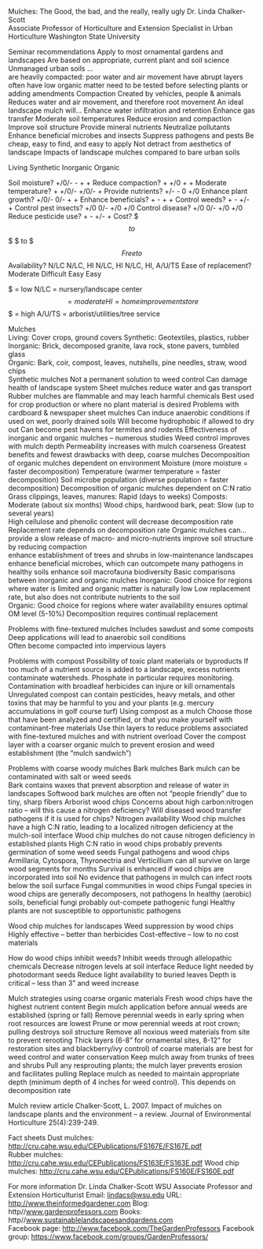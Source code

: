 

Mulches: The Good, the bad, and the really, really ugly 
Dr. Linda Chalker-Scott  
Associate Professor of Horticulture and Extension Specialist in Urban Horticulture 
Washington State University 
 
Seminar recommendations 
 Apply to most ornamental gardens and landscapes 
 Are based on appropriate, current plant and soil science 
Unmanaged urban soils ...  
 are heavily compacted:  poor water and air movement 
 have abrupt layers 
 often have low organic matter 
 need to be tested before selecting plants or adding amendments 
Compaction 
 Created by vehicles, people & animals 
 Reduces water and air movement, and therefore root movement 
An ideal landscape mulch will... 
 Enhance water infiltration and retention Enhance gas transfer 
 Moderate soil temperatures   Reduce erosion and compaction 
 Improve soil structure    Provide mineral nutrients 
 Neutralize pollutants    Enhance beneficial microbes and insects 
 Suppress pathogens and pests   Be cheap, easy to find, and easy to apply 
 Not detract from aesthetics of landscape 
Impacts of landscape mulches compared to bare urban soils 
  
Living  Synthetic  Inorganic  Organic 
 
Soil moisture?   +/0/-        -         +         + 
Reduce compaction?      +      +/0         +         + 
Moderate temperature?     +     +/0/-     +/0/-            + 
Provide nutrients?    +/-        -         0       +/0 
Enhance plant growth? +/0/-       0/-         +         + 
Enhance beneficials?    +        -         +         + 
Control weeds?      +        -       +/-         + 
Control pest insects?  +/0      0/-       +/0       +/0 
Control disease?   +/0      0/-       +/0       +/0 
Reduce pesticide use?      +        -       +/-         + 
Cost?    $         $$ to $$$  $ to $$$  Free to $$ 
Availability?   N/LC    N/LC, HI    N/LC, HI N/LC, HI, A/U/TS 
Ease of replacement? Moderate   Difficult      Easy       Easy 
 
$ = low     N/LC = nursery/landscape center 
$$  = moderate    HI = home improvement store  
$$$ = high      A/U/TS = arborist/utilities/tree service 

Mulches  
 Living:  Cover crops, ground covers 
 Synthetic:  Geotextiles, plastics, rubber 
 Inorganic:  Brick, decomposed granite, lava rock, stone pavers, tumbled glass  
 Organic:  Bark, coir, compost, leaves, nutshells, pine needles, straw, wood chips  
Synthetic mulches 
 Not a permanent solution to weed control 
 Can damage health of landscape system 
 Sheet mulches reduce water and gas transport 
 Rubber mulches are flammable and may leach harmful chemicals 
 Best used for crop production or where no plant material is desired 
Problems with cardboard & newspaper sheet mulches 
 Can induce anaerobic conditions if used on wet, poorly drained soils 
 Will become hydrophobic if allowed to dry out 
 Can become pest havens for termites and rodents 
Effectiveness of inorganic and organic mulches – numerous studies 
 Weed control improves with mulch depth 
 Permeability increases with mulch coarseness 
 Greatest benefits and fewest drawbacks with deep, coarse mulches 
Decomposition of organic mulches dependent on environment 
 Moisture (more moisture = faster decomposition) 
 Temperature (warmer temperature = faster decomposition) 
 Soil microbe population (diverse population = faster decomposition) 
Decomposition of organic mulches dependent on C:N ratio 
 Grass clippings, leaves, manures: Rapid (days to weeks) 
 Composts: Moderate (about six months) 
 Wood chips, hardwood bark, peat: Slow (up to several years)  
 High cellulose and phenolic content will decrease decomposition rate 
 Replacement rate depends on decomposition rate 
Organic mulches can... 
 provide a slow release of macro- and micro-nutrients 
 improve soil structure by reducing compaction  
 enhance establishment of trees and shrubs in low-maintenance landscapes 
 enhance beneficial microbes, which can outcompete many pathogens in healthy soils 
 enhance soil macrofauna biodiversity 
Basic comparisons between inorganic and organic mulches 
Inorganic: 
 Good choice for regions where water is limited and organic matter is naturally low 
 Low replacement rate, but also does not contribute nutrients to the soil   
Organic: 
 Good choice for regions where water availability ensures optimal OM level (5-10%) 
 Decomposition requires continual replacement 

Problems with fine-textured mulches 
 Includes sawdust and some composts 
 Deep applications will lead to anaerobic soil conditions  
 Often become compacted into impervious layers 
 
Problems with compost 
 Possibility of toxic plant materials or byproducts 
 If too much of a nutrient source is added to a landscape, excess nutrients contaminate 
watersheds.  Phosphate in particular requires monitoring. 
 Contamination with broadleaf herbicides can injure or kill ornamentals 
 Unregulated compost can contain pesticides, heavy metals, and other toxins that may 
be harmful to you and your plants (e.g. mercury accumulations in golf course turf) 
Using compost as a mulch 
 Choose those that have been analyzed and certified, or that you make yourself with 
contaminant-free materials 
 Use thin layers to reduce problems associated with fine-textured mulches and with 
nutrient overload 
 Cover the compost layer with a coarser organic mulch to prevent erosion and weed 
establishment (the “mulch sandwich”) 
 
Problems with coarse woody mulches 
Bark mulches 
 Bark mulch can be contaminated with salt or weed seeds  
 Bark contains waxes that prevent absorption and release of water in landscapes 
 Softwood bark mulches are often not “people friendly” due to tiny, sharp fibers 
Arborist wood chips 
 Concerns about high carbon:nitrogen ratio – will this cause a nitrogen deficiency? 
 Will diseased wood transfer pathogens if it is used for chips? 
Nitrogen availability 
 Wood chip mulches have a high C:N ratio, leading to a localized nitrogen deficiency at 
the mulch-soil interface 
 Wood chip mulches do not cause nitrogen deficiency in established plants 
 High C:N ratio in wood chips probably prevents germination of some weed seeds 
Fungal pathogens and wood chips 
 Armillaria, Cytospora, Thyronectria and Verticillium can all survive on large wood 
segments for months 
 Survival is enhanced if wood chips are incorporated into soil 
 No evidence that pathogens in mulch can infect roots below the soil surface 
Fungal communities in wood chips 
 Fungal species in wood chips are generally decomposers, not pathogens 
 In healthy (aerobic) soils, beneficial fungi probably out-compete pathogenic fungi 
 Healthy plants are not susceptible to opportunistic pathogens  
 

Wood chip mulches for landscapes 
Weed suppression by wood chips 
 Highly effective – better than herbicides 
 Cost-effective – low to no cost materials 
 
How do wood chips inhibit weeds? 
 Inhibit weeds through allelopathic chemicals 
 Decrease nitrogen levels at soil interface 
 Reduce light needed by photodormant seeds 
 Reduce light availability to buried leaves 
 Depth is critical – less than 3” and weed increase 
 
Mulch strategies using coarse organic materials 
 Fresh wood chips have the highest nutrient content 
 Begin mulch application before annual weeds are established (spring or fall) 
 Remove perennial weeds in early spring when root resources are lowest 
 Prune or mow perennial weeds at root crown; pulling destroys soil structure 
 Remove all noxious weed materials from site to prevent rerooting 
 Thick layers (6-8” for ornamental sites, 8-12” for restoration sites and blackberry/ivy 
control) of coarse materials are best for weed control and water conservation 
 Keep mulch away from trunks of trees and shrubs 
 Pull any resprouting plants; the mulch layer prevents erosion and facilitates pulling 
 Replace mulch as needed to maintain appropriate depth (minimum depth of 4 inches for 
weed control).  This depends on decomposition rate 
 
Mulch review article 
Chalker-Scott, L. 2007. Impact of mulches on landscape plants and the environment – a review. 
Journal of Environmental Horticulture 25(4):239-249. 
 
Fact sheets 
Dust mulches: http://cru.cahe.wsu.edu/CEPublications/FS167E/FS167E.pdf  
Rubber mulches: http://cru.cahe.wsu.edu/CEPublications/FS163E/FS163E.pdf 
Wood chip mulches: http://cru.cahe.wsu.edu/CEPublications/FS160E/FS160E.pdf   
 
 
For more information 
Dr. Linda Chalker-Scott 
WSU Associate Professor and Extension Horticulturist 
Email:  lindacs@wsu.edu 
URL:  http://www.theinformedgardener.com 
Blog:  http//www.gardenprofessors.com 
Books:  http//www.sustainablelandscapesandgardens.com  
Facebook page: http://www.facebook.com/TheGardenProfessors 
Facebook group: https://www.facebook.com/groups/GardenProfessors/ 